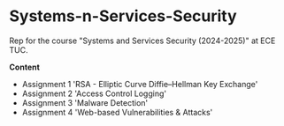 # Systems-n-Services-Security

Rep for the course "Systems and Services Security (2024-2025)" at ECE TUC.

**Content**
- Assignment 1 'RSA - Elliptic Curve Diffie–Hellman Key Exchange'
- Assignment 2 'Access Control Logging'
- Assignment 3 'Malware Detection'
- Assignment 4 'Web-based Vulnerabilities & Attacks'

